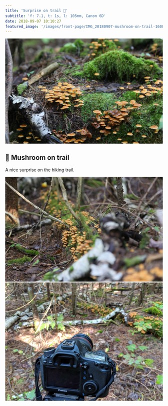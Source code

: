 ```yaml
---
title: 'Surprise on trail 🍄'
subtitle: 'f: 7.1, t: 1s, l: 105mm, Canon 6D'
date: 2018-09-07 10:10:27
featured_image: '/images/front-page/IMG_20180907-mushroom-on-trail-1600x1100.jpg'
---
```


![](/images/front-page/IMG_20180907-mushroom-on-trail-1600x1100.jpg)

## 🍄 Mushroom on trail
A nice surprise on the hiking trail.


<div class="gallery" data-columns="3">
	<img src="/images/2018-09/IMG_20180907_0450-1600x1100-mushroom-on-trail.jpg">
	<img src="/images/2018-09/IMG_20180907_102615-1600x1200-mushroom-on-trail.jpg">
</div>


